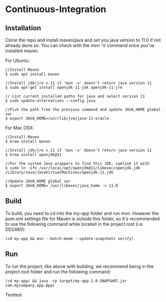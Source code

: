 # Continuous-Integration


## Installation
Clone the repo and install maven/java and set you java version to 11.0 if not already done so. You can check with the mvn -V command once you've installed maven.

For Ubuntu:
```
//Install Maven
$ sudo apt install maven 

//Install jdk/jre v.11 if 'mvn -v' doesn't return java version 11
$ sudo apt-get install openjdk-11-jdk openjdk-11-jre

// List current installed paths for java and select version 11
$ sudo update-alternatives --config java

//Pick the path from the previous command and update JAVA_HOME global var
$ export JAVA_HOME=/usr/lib/jvm/java-11-oracle
```
For Mac OSX:
```
//Install Maven
$ brew install maven 

//Install jdk/jre v.11 if 'mvn -v' doesn't return java version 11
$ brew install openjdk@11

//For the system Java wrappers to find this JDK, symlink it with
$ sudo ln -sfn /usr/local/opt/openjdk@11/libexec/openjdk.jdk /Library/Java/JavaVirtualMachines/openjdk-11.jdk

//Update JAVA_HOME global var
$ export JAVA_HOME=`/usr/libexec/java_home -v 11.0`
```

## Build
To build, you need to cd into the my-app folder and run mvn. However the pom.xml settings file for Maven is outside this folder, so it's recommended to use the following command while located in the project root (i.e. DD2480):
```
(cd my-app && mvn --batch-mode --update-snapshots verify)
```

## Run
To run the project, like above with building, we recommend being in the project root folder and run the following command:
```
(cd my-app/ && java -cp target/my-app-1.0-SNAPSHOT.jar com.mycompany.app.App)
```


Testtest
